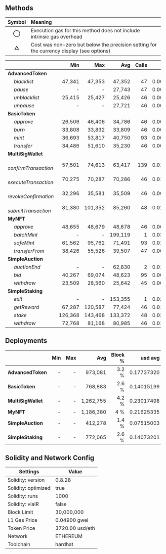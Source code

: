 ## Methods
| **Symbol** | **Meaning**                                                                              |
| :--------: | :--------------------------------------------------------------------------------------- |
|    **◯**   | Execution gas for this method does not include intrinsic gas overhead                    |
|    **△**   | Cost was non-zero but below the precision setting for the currency display (see options) |

|                             |     Min |     Max |     Avg | Calls |    usd avg |
| :-------------------------- | ------: | ------: | ------: | ----: | ---------: |
| **AdvancedToken**           |         |         |         |       |            |
|        *blacklist*          |  47,341 |  47,353 |  47,352 |    47 | 0.00863132 |
|        *pause*              |       - |       - |  27,743 |    47 | 0.00505699 |
|        *unblacklist*        |  25,415 |  25,427 |  25,426 |    46 | 0.00463465 |
|        *unpause*            |       - |       - |  27,721 |    46 | 0.00505298 |
| **BasicToken**              |         |         |         |       |            |
|        *approve*            |  26,506 |  46,406 |  34,786 |    46 | 0.00634079 |
|        *burn*               |  33,808 |  33,832 |  33,809 |    46 | 0.00616270 |
|        *mint*               |  36,693 |  53,817 |  40,750 |    93 | 0.00742791 |
|        *transfer*           |  34,486 |  51,610 |  35,230 |    46 | 0.00642172 |
| **MultiSigWallet**          |         |         |         |       |            |
|        *confirmTransaction* |  57,501 |  74,613 |  63,417 |   139 | 0.01155965 |
|        *executeTransaction* |  70,275 |  70,287 |  70,286 |    46 | 0.01281173 |
|        *revokeConfirmation* |  32,296 |  35,581 |  35,509 |    46 | 0.00647258 |
|        *submitTransaction*  |  81,380 | 101,352 |  85,260 |    48 | 0.01554119 |
| **MyNFT**                   |         |         |         |       |            |
|        *approve*            |  48,655 |  48,679 |  48,678 |    46 | 0.00887303 |
|        *batchMint*          |       - |       - | 199,119 |     1 | 0.03629541 |
|        *safeMint*           |  61,562 |  95,762 |  71,491 |    93 | 0.01303138 |
|        *transferFrom*       |  38,426 |  55,526 |  39,507 |    47 | 0.00720134 |
| **SimpleAuction**           |         |         |         |       |            |
|        *auctionEnd*         |       - |       - |  62,830 |     2 | 0.01145265 |
|        *bid*                |  40,267 |  69,074 |  48,623 |    95 | 0.00886300 |
|        *withdraw*           |  23,509 |  28,560 |  25,642 |    45 | 0.00467402 |
| **SimpleStaking**           |         |         |         |       |            |
|        *exit*               |       - |       - | 153,355 |     1 | 0.02795355 |
|        *getReward*          |  67,287 | 120,587 |  77,424 |    46 | 0.01411285 |
|        *stake*              | 126,368 | 143,468 | 133,372 |    48 | 0.02431105 |
|        *withdraw*           |  72,768 |  81,168 |  80,985 |    46 | 0.01476195 |

## Deployments
|                    | Min | Max  |       Avg | Block % |    usd avg |
| :----------------- | --: | ---: | --------: | ------: | ---------: |
| **AdvancedToken**  |   - |    - |   973,081 |   3.2 % | 0.17737320 |
| **BasicToken**     |   - |    - |   768,883 |   2.6 % | 0.14015199 |
| **MultiSigWallet** |   - |    - | 1,262,755 |   4.2 % | 0.23017498 |
| **MyNFT**          |   - |    - | 1,186,380 |     4 % | 0.21625335 |
| **SimpleAuction**  |   - |    - |   412,278 |   1.4 % | 0.07515003 |
| **SimpleStaking**  |   - |    - |   772,065 |   2.6 % | 0.14073201 |

## Solidity and Network Config
| **Settings**        | **Value**       |
| ------------------- | --------------- |
| Solidity: version   | 0.8.28          |
| Solidity: optimized | true            |
| Solidity: runs      | 1000            |
| Solidity: viaIR     | false           |
| Block Limit         | 30,000,000      |
| L1 Gas Price        | 0.04900 gwei    |
| Token Price         | 3720.00 usd/eth |
| Network             | ETHEREUM        |
| Toolchain           | hardhat         |

